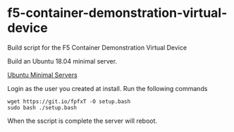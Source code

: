 # f5-container-demonstration-virtual-device
Build script for the F5 Container Demonstration Virtual Device

Build an Ubuntu 18.04 minimal server.

[Ubuntu Minimal Servers](https://help.ubuntu.com/community/Installation/MinimalCD)

Login as the user you created at install. Run the following commands

```
wget https://git.io/fpfxT -O setup.bash
sudo bash ./setup.bash
```
When the sscript is complete the server will reboot.

